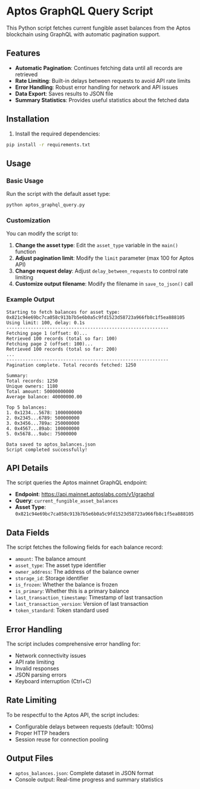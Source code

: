 # Aptos GraphQL Query Script

This Python script fetches current fungible asset balances from the Aptos blockchain using GraphQL with automatic pagination support.

## Features

- **Automatic Pagination**: Continues fetching data until all records are retrieved
- **Rate Limiting**: Built-in delays between requests to avoid API rate limits
- **Error Handling**: Robust error handling for network and API issues
- **Data Export**: Saves results to JSON file
- **Summary Statistics**: Provides useful statistics about the fetched data

## Installation

1. Install the required dependencies:
```bash
pip install -r requirements.txt
```

## Usage

### Basic Usage

Run the script with the default asset type:
```bash
python aptos_graphql_query.py
```

### Customization

You can modify the script to:

1. **Change the asset type**: Edit the `asset_type` variable in the `main()` function
2. **Adjust pagination limit**: Modify the `limit` parameter (max 100 for Aptos API)
3. **Change request delay**: Adjust `delay_between_requests` to control rate limiting
4. **Customize output filename**: Modify the filename in `save_to_json()` call

### Example Output

```
Starting to fetch balances for asset type: 0x821c94e69bc7ca058c913b7b5e6b0a5c9fd1523d58723a966fb8c1f5ea888105
Using limit: 100, delay: 0.1s
------------------------------------------------------------
Fetching page 1 (offset: 0)...
Retrieved 100 records (total so far: 100)
Fetching page 2 (offset: 100)...
Retrieved 100 records (total so far: 200)
...
------------------------------------------------------------
Pagination complete. Total records fetched: 1250

Summary:
Total records: 1250
Unique owners: 1180
Total amount: 50000000000
Average balance: 40000000.00

Top 5 balances:
1. 0x1234...5678: 1000000000
2. 0x2345...6789: 500000000
3. 0x3456...789a: 250000000
4. 0x4567...89ab: 100000000
5. 0x5678...9abc: 75000000

Data saved to aptos_balances.json
Script completed successfully!
```

## API Details

The script queries the Aptos mainnet GraphQL endpoint:
- **Endpoint**: https://api.mainnet.aptoslabs.com/v1/graphql
- **Query**: `current_fungible_asset_balances`
- **Asset Type**: `0x821c94e69bc7ca058c913b7b5e6b0a5c9fd1523d58723a966fb8c1f5ea888105`

## Data Fields

The script fetches the following fields for each balance record:
- `amount`: The balance amount
- `asset_type`: The asset type identifier
- `owner_address`: The address of the balance owner
- `storage_id`: Storage identifier
- `is_frozen`: Whether the balance is frozen
- `is_primary`: Whether this is a primary balance
- `last_transaction_timestamp`: Timestamp of last transaction
- `last_transaction_version`: Version of last transaction
- `token_standard`: Token standard used

## Error Handling

The script includes comprehensive error handling for:
- Network connectivity issues
- API rate limiting
- Invalid responses
- JSON parsing errors
- Keyboard interruption (Ctrl+C)

## Rate Limiting

To be respectful to the Aptos API, the script includes:
- Configurable delays between requests (default: 100ms)
- Proper HTTP headers
- Session reuse for connection pooling

## Output Files

- `aptos_balances.json`: Complete dataset in JSON format
- Console output: Real-time progress and summary statistics 
